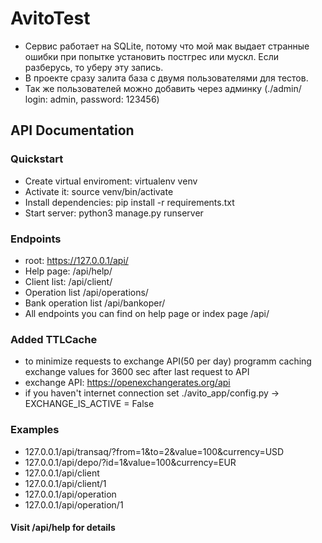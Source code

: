 # AvitoTest

- Сервис работает на SQLite, потому что мой мак выдает странные ошибки при попытке установить постгрес или мускл. Если разберусь, то уберу эту запись.
- В проекте сразу залита база с двумя пользователями для тестов.
- Так же пользователей можно добавить через админку (./admin/ login: admin, password: 123456)

## API Documentation

### Quickstart
- Create virtual enviroment: virtualenv venv
- Activate it: source venv/bin/activate
- Install dependencies: pip install -r requirements.txt
- Start server: python3 manage.py runserver

### Endpoints
- root: https://127.0.0.1/api/
- Help page: /api/help/
- Client list: /api/client/
- Operation list /api/operations/
- Bank operation list /api/bankoper/
- All endpoints you can find on help page or index page /api/

### Added TTLCache
- to minimize requests to exchange API(50 per day) programm caching exchange values for 3600 sec after last request to API
- exchange API: https://openexchangerates.org/api
- if you haven't internet connection set ./avito_app/config.py -> EXCHANGE_IS_ACTIVE = False

### Examples
- 127.0.0.1/api/transaq/?from=1&to=2&value=100&currency=USD
- 127.0.0.1/api/depo/?id=1&value=100&currency=EUR
- 127.0.0.1/api/client
- 127.0.0.1/api/client/1
- 127.0.0.1/api/operation
- 127.0.0.1/api/operation/1

#### Visit /api/help for details